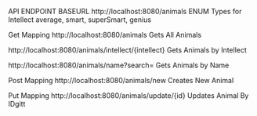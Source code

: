 API ENDPOINT BASEURL http://localhost:8080/animals
ENUM Types for Intellect average, smart, superSmart, genius

Get Mapping
http://localhost:8080/animals      Gets All Animals

http://localhost:8080/animals/intellect/{intellect}      Gets Animals by Intellect

http://localhost:8080/animals/name?search=               Gets Animals by Name

Post Mapping
http://localhost:8080/animals/new                        Creates New Animal

Put Mapping
http://localhost:8080/animals/update/{id}                Updates Animal By IDgitt  
